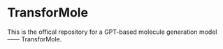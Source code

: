 # TransforMole
This is the offical repository for a GPT-based molecule generation model —— TransforMole.

